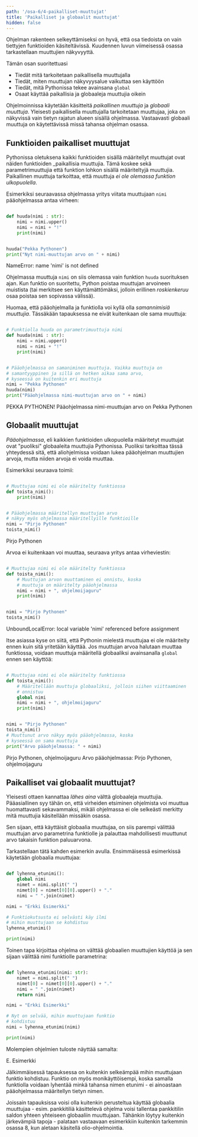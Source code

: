 ```yaml
---
path: '/osa-6/4-paikalliset-muuttujat'
title: 'Paikalliset ja globaalit muuttujat'
hidden: false
---
```


<text-box variant='learningObjectives' name='Oppimistavoitteet'>

Ohjelman rakenteen selkeyttämiseksi on hyvä, että osa tiedoista on vain tiettyjen funktioiden käsiteltävissä. Kuudennen luvun viimeisessä osassa tarkastellaan muuttujien näkyvyyttä.

Tämän osan suoritettuasi

- Tiedät mitä tarkoitetaan paikallisella muuttujalla
- Tiedät, miten muuttujan näkyvyysalue vaikuttaa sen käyttöön
- Tiedät, mitä Pythonissa tekee avainsana `global`
- Osaat käyttää paikallisia ja globaaleja muuttujia oikein

</text-box>

Ohjelmoinnissa käytetään käsitteitä _paikallinen muuttuja_ ja _globaali muuttuja_. Yleisesti paikallisella muuttujalla tarkoitetaan muuttujaa, joka on näkyvissä vain tietyn rajatun alueen sisällä ohjelmassa. Vastaavasti globaali muuttuja on käytettävissä missä tahansa ohjelman osassa.

## Funktioiden paikalliset muuttujat

Pythonissa oletuksena kaikki funktioiden sisällä määritellyt muuttujat ovat näiden funktioiden _paikallisia muuttujia. Tämä koskee sekä parametrimuuttujia että funktion lohkon sisällä määriteltyjä muuttujia. Paikallinen muuttuja tarkoittaa, että muuttuja _ei ole olemassa funktion ulkopuolella_.

Esimerkiksi seuraavassa ohjelmassa yritys viitata muuttujaan `nimi` pääohjelmassa antaa virheen:

```python

def huuda(nimi : str):
    nimi = nimi.upper()
    nimi = nimi + "!"
    print(nimi)


huuda("Pekka Pythonen")
print("Nyt nimi-muuttujan arvo on " + nimi)

```

<sample-output>

NameError: name 'nimi' is not defined

</sample-output>

Ohjelmassa muuttuja `nimi` on siis olemassa vain funktion `huuda` suorituksen ajan. Kun funktio on suoritettu, Python poistaa muuttujan arvoineen muistista (tai merkitsee sen käyttämättömäksi, jolloin erillinen _roskienkeruu_ osaa poistaa sen sopivassa välissä).

Huomaa, että pääohjelmalla ja funktiolla voi kyllä olla _samannimisiä muuttujia_. Tässäkään tapauksessa ne eivät kuitenkaan ole sama muuttuja:

```python

# Funktiolla huuda on parametrimuuttuja nimi
def huuda(nimi : str):
    nimi = nimi.upper()
    nimi = nimi + "!"
    print(nimi)


# Pääohjelmassa on samaniminen muuttuja. Vaikka muuttuja on
# samantyyppinen ja sillä on hetken aikaa sama arvo,
# kyseessä on kuitenkin eri muuttuja
nimi = "Pekka Pythonen"
huuda(nimi)
print("Pääohjelmassa nimi-muuttujan arvo on " + nimi)

```

<sample-output>

PEKKA PYTHONEN!
Pääohjelmassa nimi-muuttujan arvo on Pekka Pythonen

</sample-output>

## Globaalit muuttujat

_Pääohjelmassa_, eli kaikkien funktioiden ulkopuolella määritetyt muuttujat ovat "puoliksi" globaaleita muuttujia Pythonissa. Puoliksi tarkoittaa tässä yhteydessä sitä, että aliohjelmissa voidaan lukea pääohjelman muuttujien arvoja, mutta niiden arvoja ei voida muuttaa.

Esimerkiksi seuraava toimii:

```python

# Muuttujaa nimi ei ole määritelty funktiossa
def toista_nimi():
    print(nimi)


# Pääohjelmassa määritellyn muuttujan arvo
# näkyy myös ohjelmassa määritellyille funktioille
nimi = "Pirjo Pythonen"
toista_nimi()

```

<sample-output>

Pirjo Pythonen

</sample-output>


Arvoa ei kuitenkaan voi muuttaa, seuraava yritys antaa virheviestin:

```python

# Muuttujaa nimi ei ole määritelty funktiossa
def toista_nimi():
    # Muuttujan arvon muuttaminen ei onnistu, koska
    # muuttuja on määritelty pääohjelmassa
    nimi = nimi + ", ohjelmoijaguru"
    print(nimi)


nimi = "Pirjo Pythonen"
toista_nimi()

```

<sample-output>

UnboundLocalError: local variable 'nimi' referenced before assignment

</sample-output>

Itse asiassa kyse on siitä, että Pythonin mielestä muuttujaa ei ole määritelty ennen kuin sitä yritetään käyttää. Jos muuttujan arvoa halutaan muuttaa funktiossa, voidaan muuttuja määritellä globaaliksi avainsanalla `global` ennen sen käyttöä:

```python

# Muuttujaa nimi ei ole määritelty funktiossa
def toista_nimi():
    # Määritellään muuttuja globaaliksi, jolloin siihen viittaaminen
    # onnistuu
    global nimi
    nimi = nimi + ", ohjelmoijaguru"
    print(nimi)


nimi = "Pirjo Pythonen"
toista_nimi()
# Muuttunut arvo näkyy myös pääohjelmassa, koska
# kyseessä on sama muuttuja
print("Arvo pääohjelmassa: " + nimi)

```

<sample-output>

Pirjo Pythonen, ohjelmoijaguru
Arvo pääohjelmassa: Pirjo Pythonen, ohjelmoijaguru

</sample-output>

## Paikalliset vai globaalit muuttujat?

Yleisesti ottaen kannattaa _lähes aina_ välttä globaaleja muuttujia. Pääasiallinen syy tähän on, että virheiden etsiminen ohjelmista voi muuttua huomattavasti sekavammaksi, mikäli ohjelmassa ei ole selkeästi merkitty mitä muuttujia käsitellään missäkin osassa.

Sen sijaan, että käyttäisit globaalia muuttujaa, on siis parempi välittää muuttujan arvo parametrina funktiolle ja palauttaa mahdollisesti muuttunut arvo takaisin funktion paluuarvona.

Tarkastellaan tätä kahden esimerkin avulla. Ensimmäisessä esimerkissä käytetään globaalia muuttujaa:

```python

def lyhenna_etunimi():
    global nimi
    nimet = nimi.split(" ")
    nimet[0] = nimet[0][0].upper() + "."
    nimi = " ".join(nimet)

nimi = "Erkki Esimerkki"

# Funktiokutsusta ei selvästi käy ilmi
# mihin muuttujaan se kohdistuu
lyhenna_etunimi()

print(nimi)

```

Toinen tapa kirjoittaa ohjelma on välttää globaalien muuttujien käyttöä ja sen sijaan välittää nimi funktiolle parametrina:

```python

def lyhenna_etunimi(nimi: str):
    nimet = nimi.split(" ")
    nimet[0] = nimet[0][0].upper() + "."
    nimi = " ".join(nimet)
    return nimi

nimi = "Erkki Esimerkki"

# Nyt on selvää, mihin muuttujaan funktio
# kohdistuu
nimi = lyhenna_etunimi(nimi)

print(nimi)

```

Molempien ohjelmien tuloste näyttää samalta:

<sample-output>

E. Esimerkki

</sample-output>

Jälkimmäisessä tapauksessa on kuitenkin selkeämpää mihin muuttujaan funktio kohdistuu. Funktio on myös monikäyttöisempi, koska samalla funktiolla voidaan lyhentää minkä tahansa nimen etunimi - ei ainoastaan pääohjelmassa määritellyn tietyn nimen.

Joissain tapauksissa voisi olla kuitenkin perusteltua käyttää globaalia muuttujaa - esim. pankkitiliä käsittelevä ohjelma voisi tallentaa pankkitilin saldon yhteen yhteiseen globaaliin muuttujaan. Tähänkin löytyy kuitenkin järkevämpiä tapoja - palataan vastaavaan esimerkkiin kuitenkin tarkemmin osassa 8, kun aletaan käsitellä olio-ohjelmointia.
